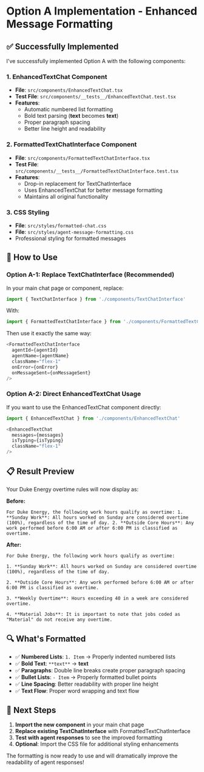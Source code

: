 # Option A Implementation - Enhanced Message Formatting

## ✅ **Successfully Implemented**

I've successfully implemented Option A with the following components:

### 1. **EnhancedTextChat Component**
- **File**: `src/components/EnhancedTextChat.tsx`
- **Test File**: `src/components/__tests__/EnhancedTextChat.test.tsx`
- **Features**:
  - Automatic numbered list formatting
  - Bold text parsing (**text** becomes **text**)
  - Proper paragraph spacing
  - Better line height and readability

### 2. **FormattedTextChatInterface Component**
- **File**: `src/components/FormattedTextChatInterface.tsx`
- **Test File**: `src/components/__tests__/FormattedTextChatInterface.test.tsx`
- **Features**:
  - Drop-in replacement for TextChatInterface
  - Uses EnhancedTextChat for better message formatting
  - Maintains all original functionality

### 3. **CSS Styling**
- **File**: `src/styles/formatted-chat.css`
- **File**: `src/styles/agent-message-formatting.css`
- Professional styling for formatted messages

## 🔧 **How to Use**

### Option A-1: Replace TextChatInterface (Recommended)
In your main chat page or component, replace:
```typescript
import { TextChatInterface } from './components/TextChatInterface'
```

With:
```typescript
import { FormattedTextChatInterface } from './components/FormattedTextChatInterface'
```

Then use it exactly the same way:
```typescript
<FormattedTextChatInterface
  agentId={agentId}
  agentName={agentName}
  className="flex-1"
  onError={onError}
  onMessageSent={onMessageSent}
/>
```

### Option A-2: Direct EnhancedTextChat Usage
If you want to use the EnhancedTextChat component directly:
```typescript
import { EnhancedTextChat } from './components/EnhancedTextChat'

<EnhancedTextChat 
  messages={messages} 
  isTyping={isTyping}
  className="flex-1"
/>
```

## 📋 **Result Preview**

Your Duke Energy overtime rules will now display as:

**Before:**
```
For Duke Energy, the following work hours qualify as overtime: 1. **Sunday Work**: All hours worked on Sunday are considered overtime (100%), regardless of the time of day. 2. **Outside Core Hours**: Any work performed before 6:00 AM or after 6:00 PM is classified as overtime.
```

**After:**
```
For Duke Energy, the following work hours qualify as overtime:

1. **Sunday Work**: All hours worked on Sunday are considered overtime (100%), regardless of the time of day.

2. **Outside Core Hours**: Any work performed before 6:00 AM or after 6:00 PM is classified as overtime.

3. **Weekly Overtime**: Hours exceeding 40 in a week are considered overtime.

4. **Material Jobs**: It is important to note that jobs coded as "Material" do not receive any overtime.
```

## 🔍 **What's Formatted**

- ✅ **Numbered Lists**: `1. Item` → Properly indented numbered lists
- ✅ **Bold Text**: `**text**` → **text**
- ✅ **Paragraphs**: Double line breaks create proper paragraph spacing
- ✅ **Bullet Lists**: `- Item` → Properly formatted bullet points
- ✅ **Line Spacing**: Better readability with proper line height
- ✅ **Text Flow**: Proper word wrapping and text flow

## 🚀 **Next Steps**

1. **Import the new component** in your main chat page
2. **Replace existing TextChatInterface** with FormattedTextChatInterface
3. **Test with agent responses** to see the improved formatting
4. **Optional**: Import the CSS file for additional styling enhancements

The formatting is now ready to use and will dramatically improve the readability of agent responses!